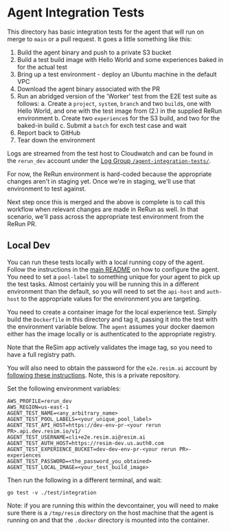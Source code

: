 # Agent Integration Tests

This directory has basic integration tests for the agent that will run on merge to `main` or a pull request. It goes a little something like this:

1. Build the agent binary and push to a private S3 bucket
2. Build a test build image with Hello World and some experiences baked in for the actual test
3. Bring up a test environment - deploy an Ubuntu machine in the default VPC
4. Download the agent binary associated with the PR
5. Run an abridged version of the 'Worker' test from the E2E test suite as follows:
   a. Create a `project`, `system`, `branch` and two `build`s, one with Hello World, and one with the test image from (2.) in the supplied ReRun environment
   b. Create two `experience`s for the S3 build, and two for the baked-in build
   c. Submit a `batch` for exch test case and wait
6. Report back to GitHub
7. Tear down the environment

Logs are streamed from the test host to Cloudwatch and can be found in the `rerun_dev` account under the [Log Group `/agent-integration-tests/`](https://us-east-1.console.aws.amazon.com/cloudwatch/home?region=us-east-1#logsV2:log-groups/log-group/$252Fagent-integration-tests$252F).

For now, the ReRun environment is hard-coded because the appropriate changes aren't in staging yet. Once we're in staging, we'll use that environment to test against.

Next step once this is merged and the above is complete is to call this workflow when relevant changes are made in
ReRun as well. In that scenario, we'll pass across the appropriate test environment from the ReRun PR.

## Local Dev

You can run these tests locally with a local running copy of the agent. Follow the instructions in the [main
README](../../README.md) on how to configure the agent. You need to set a `pool-label` to something unique for your
agent to pick up the test tasks. Almost certainly you will be running this in a different environment than the
default, so you will need to set the `api-host` and `auth-host` to the appropriate values for the environment you are
targeting.

You need to create a container image for the local experience test. Simply build the `Dockerfile` in this directory and
tag it, passing it into the test with the environment variable below. The `agent` assumes your docker daemon either has
the image locally or is authenticated to the appropriate registry.

Note that the ReSim app actively validates the image tag, so you need to have a full registry path.

You will also need to obtain the password for the `e2e.resim.ai` account by [following these
instructions](https://github.com/resim-ai/tf-auth0#agent-users). Note, this is a private repository.

Set the following environment variables:

```shell
AWS_PROFILE=rerun_dev
AWS_REGION=us-east-1
AGENT_TEST_NAME=<any_arbitrary_name>
AGENT_TEST_POOL_LABELS=<your_unique_pool_label>
AGENT_TEST_API_HOST=https://dev-env-pr-<your rerun PR>.api.dev.resim.io/v1/
AGENT_TEST_USERNAME=cli+e2e.resim.ai@resim.ai
AGENT_TEST_AUTH_HOST=https://resim-dev.us.auth0.com
AGENT_TEST_EXPERIENCE_BUCKET=dev-dev-env-pr-<your rerun PR>-experiences
AGENT_TEST_PASSWORD=<the_password_you_obtained>
AGENT_TEST_LOCAL_IMAGE=<your_test_build_image>
```

Then run the following in a different terminal, and wait:

```shell
go test -v ./test/integration
```

Note: if you are running this within the devcontainer, you will need to make sure there is a `/tmp/resim` directory on the host machine that the agent is running on and that the `.docker` directory is mounted into the container.